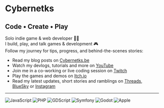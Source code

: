 # Cybernetks
## Code • Create • Play

Solo indie game & web developer 👨‍💻<br />
I build, play, and talk games & development 🎮<br />
Follow my journey for tips, progress, and behind-the-scenes stories: 

<ul>
  <li>Read my blog posts on <a href="https://www.cybernetks.be" target="_blank">Cybernetks.be</a></li>
  <li>Watch my devlogs, tutorials and more on <a href="https://www.youtube.com/@Cybernetks" target="_blank">YouTube</a></li>
  <li>Join me in a co-working or live coding session on <a href="https://www.twitch.tv/cybernetks" target="_blank">Twitch</a></li>
  <li>Play the games and demos on <a href="https://cybernetks.itch.io" target="_blank">Itch.io</a></li>
  <li>Read my latest updates, short stories and ramblings on <a href="https://www.threads.net/@cybernetks" target="_blank">Threads</a>, <a href="https://bsky.app/profile/cybernetks.bsky.social" target="_blank">BlueSky</a> or <a href="https://www.instagram.com/cybernetks/" target="_blank">Instagram</a></li>
</ul>

----

![JavaScript](https://img.shields.io/badge/Code-JavaScript-informational?style=flat&logo=javascript&color=F7DF1E)
![PHP](https://img.shields.io/badge/Code-PHP-informational?style=flat&logo=php&color=777BB4)
![GDScript](https://img.shields.io/badge/Code-GDScript-informational?style=flat&logo=godotengine&color=478cbf)
![Symfony](https://img.shields.io/badge/Framework-Symfony-informational?style=flat&logo=symfony&color=000000)
![Godot](https://img.shields.io/badge/Engine-Godot-informational?style=flat&logo=godotengine&color=478cbf)
![Apple](https://img.shields.io/badge/System-Apple-informational?style=flat&logo=apple&color=A2AAAD)
